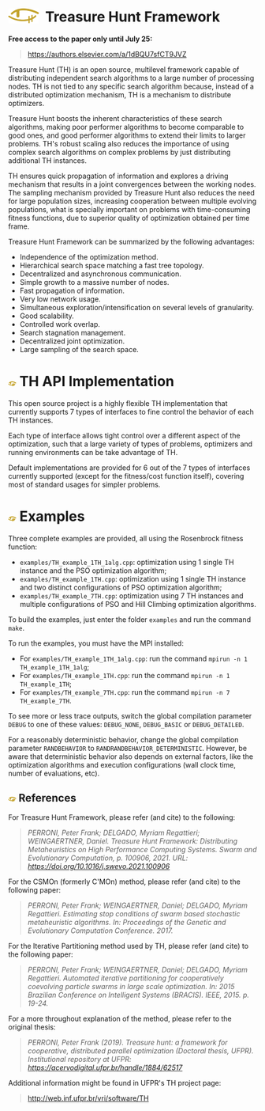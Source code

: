 # <img align="left" height="30" src="media/TH-logo-2.png">&nbsp;&nbsp;Treasure Hunt Framework

**Free access to the paper only until July 25:**
> https://authors.elsevier.com/a/1dBQU7sfCT9JVZ

Treasure Hunt (TH) is an open source, multilevel framework capable of distributing independent search algorithms to a large number of processing nodes.
TH is not tied to any specific search algorithm because, instead of a distributed optimization mechanism, TH is a mechanism to distribute optimizers.

Treasure Hunt boosts the inherent characteristics of these search algorithms, making poor performer algorithms to become comparable to good ones, and good performer algorithms to extend their limits to larger problems.
TH's robust scaling also reduces the importance of using complex search algorithms on complex problems by just distributing additional TH instances.

TH ensures quick propagation of information and explores a driving mechanism that results in a joint convergences between the working nodes.
The sampling mechanism provided by Treasure Hunt also reduces the need for large population sizes, increasing cooperation between multiple evolving populations, what is specially important on problems with time-consuming fitness functions, due to superior quality of optimization obtained per time frame.


Treasure Hunt Framework can be summarized by the following advantages:
- Independence of the optimization method.
- Hierarchical search space matching a fast tree topology. 
- Decentralized and asynchronous communication. 
- Simple growth to a massive number of nodes. 
- Fast propagation of information. 
- Very low network usage. 
- Simultaneous exploration/intensification on several levels of granularity. 
- Good scalability. 
- Controlled work overlap. 
- Search stagnation management. 
- Decentralized joint optimization. 
- Large sampling of the search space. 


# ![TH logo](media/TH-logo-favicon-1.png) TH API Implementation

This open source project is a highly flexible TH implementation that currently supports 7 types of interfaces to fine control the behavior of each TH instances.

Each type of interface allows tight control over a different aspect of the optimization, such that a large variety of types of problems, optimizers and running environments can be take advantage of TH.

Default implementations are provided for 6 out of the 7 types of interfaces currently supported (except for the fitness/cost function itself), covering most of standard usages for simpler problems.




# ![TH logo](media/TH-logo-favicon-1.png) Examples

Three complete examples are provided, all using the Rosenbrock fitness function:
- `examples/TH_example_1TH_1alg.cpp`: optimization using 1 single TH instance and the PSO optimization algorithm;
- `examples/TH_example_1TH.cpp`: optimization using 1 single TH instance and two distinct configurations of PSO optimization algorithm;
- `examples/TH_example_7TH.cpp`: optimization using 7 TH instances and multiple configurations of PSO and Hill Climbing optimization algorithms.

To build the examples, just enter the folder `examples` and run the command `make`.

To run the examples, you must have the MPI installed:
- For `examples/TH_example_1TH_1alg.cpp`: run the command `mpirun -n 1 TH_example_1TH_1alg`;
- For `examples/TH_example_1TH.cpp`: run the command `mpirun -n 1 TH_example_1TH`;
- For `examples/TH_example_7TH.cpp`: run the command `mpirun -n 7 TH_example_7TH`.

To see more or less trace outputs, switch the global compilation parameter `DEBUG` to one of these values: `DEBUG_NONE`, `DEBUG_BASIC` or `DEBUG_DETAILED`.

For a reasonably deterministic behavior, change the global compilation parameter `RANDBEHAVIOR` to `RANDRANDBEHAVIOR_DETERMINISTIC`. However, be aware that deterministic behavior also depends on external factors, like the optimization algorithms and execution configurations (wall clock time, number of evaluations, etc).


## ![TH logo](media/TH-logo-favicon-1.png) References

For Treasure Hunt Framework, please refer (and cite) to the following:

> _PERRONI, Peter Frank; DELGADO, Myriam Regattieri; WEINGAERTNER, Daniel. Treasure Hunt Framework: Distributing Metaheuristics on High Performance Computing Systems. Swarm and Evolutionary Computation, p. 100906, 2021. URL: https://doi.org/10.1016/j.swevo.2021.100906_

 
For the CSMOn (formerly C'MOn) method, please refer (and cite) to the following paper:
> _PERRONI, Peter Frank; WEINGAERTNER, Daniel; DELGADO, Myriam Regattieri. Estimating stop conditions of swarm based stochastic metaheuristic algorithms. In: Proceedings of the Genetic and Evolutionary Computation Conference. 2017._

For the Iterative Partitioning method used by TH, please refer (and cite) to the following paper:

> _PERRONI, Peter Frank; WEINGAERTNER, Daniel; DELGADO, Myriam Regattieri. Automated iterative partitioning for cooperatively coevolving particle swarms in large scale optimization. In: 2015 Brazilian Conference on Intelligent Systems (BRACIS). IEEE, 2015. p. 19-24._

For a more throughout explanation of the method, please refer to the original thesis:
> _PERRONI, Peter Frank (2019). Treasure hunt: a framework for cooperative, distributed parallel optimization (Doctoral thesis, UFPR). Institutional repository at UFPR: https://acervodigital.ufpr.br/handle/1884/62517_

Additional information might be found in UFPR's TH project page:
> http://web.inf.ufpr.br/vri/software/TH
